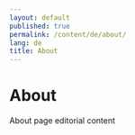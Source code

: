 ```yaml
---
layout: default
published: true
permalink: /content/de/about/
lang: de
title: About
---
```


# About

About page editorial content
